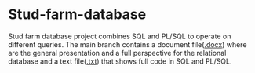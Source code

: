 # Stud-farm-database

Stud farm database project combines SQL and PL/SQL to operate on different queries. The main branch contains a document file([.docx](Dani780-C/Stud-farm-database/232_Cirlan_Daniel_proiect.docx)) where are the general presentation and a full perspective for the relational database and a text file([.txt](Dani780-C/Stud-farm-database/232_Cirlan_Daniel_sursa.txt)) that shows full code in SQL and PL/SQL.
